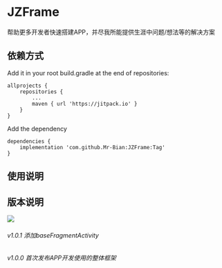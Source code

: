 # JZFrame  
帮助更多开发者快速搭建APP，并尽我所能提供生涯中问题/想法等的解决方案  
## 依赖方式  
Add it in your root build.gradle at the end of repositories:

```
allprojects {
	repositories {
		...
		maven { url 'https://jitpack.io' }
	}
}
```

Add the dependency

```
dependencies {
	implementation 'com.github.Mr-Bian:JZFrame:Tag'
}	
```
  
## 使用说明  

## 版本说明  
[![](https://jitpack.io/v/Mr-Bian/JZFrame.svg)](https://jitpack.io/#Mr-Bian/JZFrame)  
###### v1.0.1 添加baseFragmentActivity
###### v1.0.0 首次发布APP开发使用的整体框架


